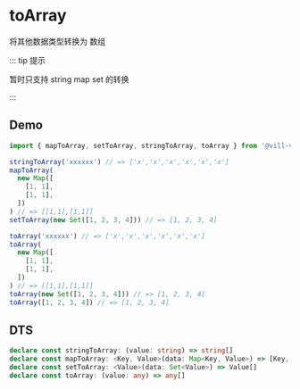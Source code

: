 # toArray

将其他数据类型转换为 数组

::: tip 提示

暂时只支持 string map set 的转换

<!-- prettier-ignore -->
:::

## Demo

```ts twoslash
import { mapToArray, setToArray, stringToArray, toArray } from '@vill-v/vanilla'

stringToArray('xxxxxx') // => ['x','x','x','x','x','x']
mapToArray(
  new Map([
    [1, 1],
    [1, 1],
  ])
) // => [[1,1],[1,1]]
setToArray(new Set([1, 2, 3, 4])) // => [1, 2, 3, 4]

toArray('xxxxxx') // => ['x','x','x','x','x','x']
toArray(
  new Map([
    [1, 1],
    [1, 1],
  ])
) // => [[1,1],[1,1]]
toArray(new Set([1, 2, 3, 4])) // => [1, 2, 3, 4]
toArray([1, 2, 3, 4]) // => [1, 2, 3, 4]
```

## DTS

```ts
declare const stringToArray: (value: string) => string[]
declare const mapToArray: <Key, Value>(data: Map<Key, Value>) => [Key, Value][]
declare const setToArray: <Value>(data: Set<Value>) => Value[]
declare const toArray: (value: any) => any[]
```
